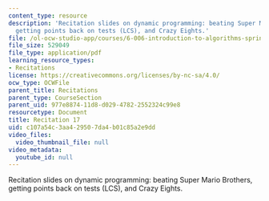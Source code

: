 ```yaml
---
content_type: resource
description: 'Recitation slides on dynamic programming: beating Super Mario Brothers,
  getting points back on tests (LCS), and Crazy Eights.'
file: /ol-ocw-studio-app/courses/6-006-introduction-to-algorithms-spring-2008/c107a54c3aa429507da4b01c85a2e9dd_recitation17.pdf
file_size: 529049
file_type: application/pdf
learning_resource_types:
- Recitations
license: https://creativecommons.org/licenses/by-nc-sa/4.0/
ocw_type: OCWFile
parent_title: Recitations
parent_type: CourseSection
parent_uid: 977e8874-11d8-d029-4782-2552324c99e8
resourcetype: Document
title: Recitation 17
uid: c107a54c-3aa4-2950-7da4-b01c85a2e9dd
video_files:
  video_thumbnail_file: null
video_metadata:
  youtube_id: null
---
```

Recitation slides on dynamic programming: beating Super Mario Brothers, getting points back on tests (LCS), and Crazy Eights.